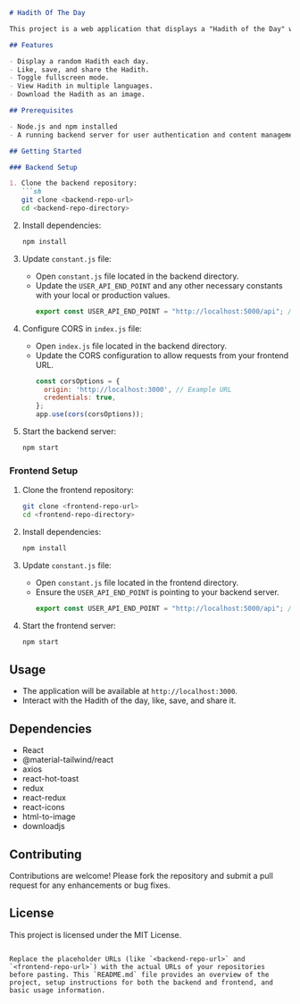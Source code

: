 
```markdown
# Hadith Of The Day

This project is a web application that displays a "Hadith of the Day" with features for sharing, saving, and interacting with the Hadith. The application uses React for the frontend and `@material-tailwind/react` for UI components.

## Features

- Display a random Hadith each day.
- Like, save, and share the Hadith.
- Toggle fullscreen mode.
- View Hadith in multiple languages.
- Download the Hadith as an image.

## Prerequisites

- Node.js and npm installed
- A running backend server for user authentication and content management

## Getting Started

### Backend Setup

1. Clone the backend repository:
   ```sh
   git clone <backend-repo-url>
   cd <backend-repo-directory>
   ```

2. Install dependencies:
   ```sh
   npm install
   ```

3. Update `constant.js` file:
   - Open `constant.js` file located in the backend directory.
   - Update the `USER_API_END_POINT` and any other necessary constants with your local or production values.
     ```javascript
     export const USER_API_END_POINT = "http://localhost:5000/api"; // Example URL
     ```

4. Configure CORS in `index.js` file:
   - Open `index.js` file located in the backend directory.
   - Update the CORS configuration to allow requests from your frontend URL.
     ```javascript
     const corsOptions = {
       origin: 'http://localhost:3000', // Example URL
       credentials: true,
     };
     app.use(cors(corsOptions));
     ```

5. Start the backend server:
   ```sh
   npm start
   ```

### Frontend Setup

1. Clone the frontend repository:
   ```sh
   git clone <frontend-repo-url>
   cd <frontend-repo-directory>
   ```

2. Install dependencies:
   ```sh
   npm install
   ```

3. Update `constant.js` file:
   - Open `constant.js` file located in the frontend directory.
   - Ensure the `USER_API_END_POINT` is pointing to your backend server.
     ```javascript
     export const USER_API_END_POINT = "http://localhost:5000/api"; // Example URL
     ```

4. Start the frontend server:
   ```sh
   npm start
   ```

## Usage

- The application will be available at `http://localhost:3000`.
- Interact with the Hadith of the day, like, save, and share it.

## Dependencies

- React
- @material-tailwind/react
- axios
- react-hot-toast
- redux
- react-redux
- react-icons
- html-to-image
- downloadjs

## Contributing

Contributions are welcome! Please fork the repository and submit a pull request for any enhancements or bug fixes.

## License

This project is licensed under the MIT License.
```

Replace the placeholder URLs (like `<backend-repo-url>` and `<frontend-repo-url>`) with the actual URLs of your repositories before pasting. This `README.md` file provides an overview of the project, setup instructions for both the backend and frontend, and basic usage information.
